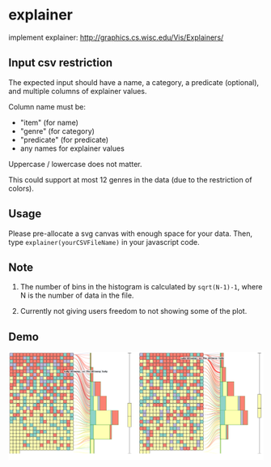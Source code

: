 # explainer
implement explainer: http://graphics.cs.wisc.edu/Vis/Explainers/

## Input csv restriction
The expected input should have a name, a category, a predicate (optional), 
and multiple columns of explainer values.

Column name must be: 
- "item" (for name)
- "genre" (for category)
- "predicate" (for predicate)
- any names for explainer values

Uppercase / lowercase does not matter.

This could support at most 12 genres in the data (due to the restriction of
colors).

## Usage
Please pre-allocate a svg canvas with enough space for your data. 
Then, type `explainer(yourCSVFileName)` in your javascript code.

## Note
1. The number of bins in the histogram is calculated by `sqrt(N-1)-1`, where
N is the number of data in the file.

2. Currently not giving users freedom to not showing some of the plot.

## Demo
![ScreenShot](https://github.com/eyeccc/explainer/blob/master/explainer.png)
